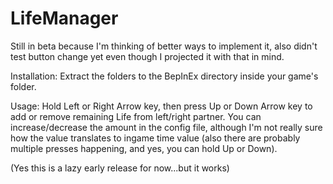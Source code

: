 # LifeManager

Still in beta because I'm thinking of better ways to implement it, also didn't test button change yet even though I projected it with that in mind.

Installation: Extract the folders to the BepInEx directory inside your game's folder.

Usage: Hold Left or Right Arrow key, then press Up or Down Arrow key to add or remove remaining Life from left/right partner. You can increase/decrease the amount in the config file, although I'm not really sure how the value translates to ingame time value (also there are probably multiple presses happening, and yes, you can hold Up or Down).

(Yes this is a lazy early release for now...but it works)
